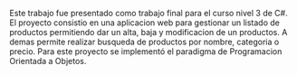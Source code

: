 Este trabajo fue presentado como trabajo final para el curso nivel 3 de C#. El proyecto consistio en una aplicacion web para gestionar un listado de productos permitiendo dar un alta, baja y modificacion de un productos. A demas permite realizar busqueda de productos por nombre, categoria o precio. Para este proyecto se implementó el paradigma de Programacion Orientada a Objetos.
